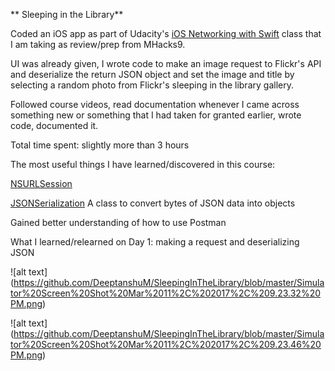 ** Sleeping in the Library**

Coded an iOS app as part of Udacity's [iOS Networking with Swift](https://www.udacity.com/course/ios-networking-with-swift--ud421) class that I am taking as review/prep from MHacks9. 

UI was already given, I wrote code to make an image request to Flickr's API and deserialize the return JSON object and set the image and title by selecting a random photo from Flickr's sleeping in the library gallery. 

Followed course videos, read documentation whenever I came across something new or something that I had taken for granted earlier, wrote code, documented it.

Total time spent: slightly more than 3 hours 

The most useful things I have learned/discovered in this course:

[NSURLSession](https://developer.apple.com/library/content/documentation/Cocoa/Conceptual/URLLoadingSystem/Articles/UsingNSURLSession.html#//apple_ref/doc/uid/TP40013509-SW1)

[JSONSerialization](https://developer.apple.com/reference/foundation/jsonserialization)
	A class to convert bytes of JSON data into objects

Gained better understanding of how to use Postman

What I learned/relearned on
Day 1: 
making a request and deserializing JSON

![alt text] (https://github.com/DeeptanshuM/SleepingInTheLibrary/blob/master/Simulator%20Screen%20Shot%20Mar%2011%2C%202017%2C%209.23.32%20PM.png)

![alt text] (https://github.com/DeeptanshuM/SleepingInTheLibrary/blob/master/Simulator%20Screen%20Shot%20Mar%2011%2C%202017%2C%209.23.46%20PM.png)
